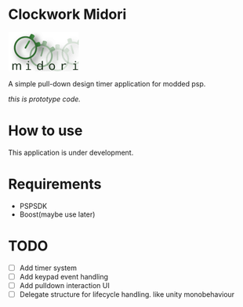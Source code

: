 # Clockwork Midori
![Icon of Clockwork Midori](https://github.com/noxowl/clockwork-midori/raw/master/resources/icon0.png)

A simple pull-down design timer application for modded psp.

*this is prototype code.*

# How to use
This application is under development.

# Requirements
* PSPSDK
* Boost(maybe use later)

# TODO
- [ ] Add timer system
- [ ] Add keypad event handling
- [ ] Add pulldown interaction UI
- [ ] Delegate structure for lifecycle handling. like unity monobehaviour
